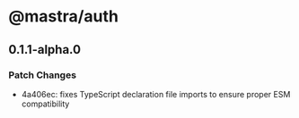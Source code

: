 # @mastra/auth

## 0.1.1-alpha.0

### Patch Changes

- 4a406ec: fixes TypeScript declaration file imports to ensure proper ESM compatibility
